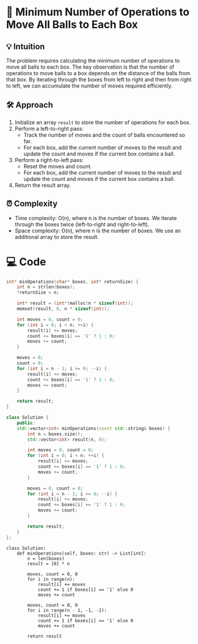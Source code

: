# 📜 Minimum Number of Operations to Move All Balls to Each Box

## 💡 Intuition
The problem requires calculating the minimum number of operations to move all balls to each box. The key observation is that the number of operations to move balls to a box depends on the distance of the balls from that box. By iterating through the boxes from left to right and then from right to left, we can accumulate the number of moves required efficiently.

## 🛠️ Approach
1. Initialize an array `result` to store the number of operations for each box.
2. Perform a left-to-right pass:
   - Track the number of moves and the count of balls encountered so far.
   - For each box, add the current number of moves to the result and update the count and moves if the current box contains a ball.
3. Perform a right-to-left pass:
   - Reset the moves and count.
   - For each box, add the current number of moves to the result and update the count and moves if the current box contains a ball.
4. Return the result array.

## ⏰ Complexity
- Time complexity: O(n), where n is the number of boxes. We iterate through the boxes twice (left-to-right and right-to-left).
- Space complexity: O(n), where n is the number of boxes. We use an additional array to store the result.

# 💻 Code
```c []
int* minOperations(char* boxes, int* returnSize) {
    int n = strlen(boxes);  
    *returnSize = n; 

    int* result = (int*)malloc(n * sizeof(int));
    memset(result, 0, n * sizeof(int));

    int moves = 0, count = 0;
    for (int i = 0; i < n; ++i) {
        result[i] += moves;
        count += boxes[i] == '1' ? 1 : 0;
        moves += count;
    }

    moves = 0;
    count = 0;
    for (int i = n - 1; i >= 0; --i) {
        result[i] += moves;
        count += boxes[i] == '1' ? 1 : 0;
        moves += count;
    }

    return result;
}
```
```C++ []
class Solution {
    public:
    std::vector<int> minOperations(const std::string& boxes) {
        int n = boxes.size();
        std::vector<int> result(n, 0);

        int moves = 0, count = 0;
        for (int i = 0; i < n; ++i) {
            result[i] += moves;
            count += boxes[i] == '1' ? 1 : 0;
            moves += count;
        }

        moves = 0, count = 0;
        for (int i = n - 1; i >= 0; --i) {
            result[i] += moves;
            count += boxes[i] == '1' ? 1 : 0;
            moves += count;
        }

        return result;
    }
};
```
```Python3 []
class Solution:
    def minOperations(self, boxes: str) -> List[int]:
        n = len(boxes)
        result = [0] * n

        moves, count = 0, 0
        for i in range(n):
            result[i] += moves
            count += 1 if boxes[i] == '1' else 0
            moves += count

        moves, count = 0, 0
        for i in range(n - 1, -1, -1):
            result[i] += moves
            count += 1 if boxes[i] == '1' else 0
            moves += count

        return result
```